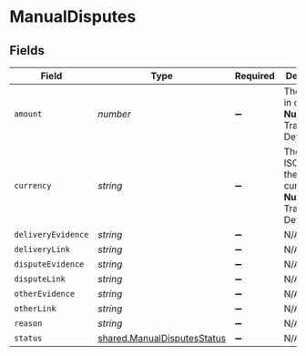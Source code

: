 # ManualDisputes


## Fields

| Field                                                                         | Type                                                                          | Required                                                                      | Description                                                                   | Example                                                                       |
| ----------------------------------------------------------------------------- | ----------------------------------------------------------------------------- | ----------------------------------------------------------------------------- | ----------------------------------------------------------------------------- | ----------------------------------------------------------------------------- |
| `amount`                                                                      | *number*                                                                      | :heavy_minus_sign:                                                            | The amount in cents. **Nullable** for Transactions Details.                   | 754                                                                           |
| `currency`                                                                    | *string*                                                                      | :heavy_minus_sign:                                                            | The 3-digit ISO code for the currency. **Nullable** for Transactions Details. | USD                                                                           |
| `deliveryEvidence`                                                            | *string*                                                                      | :heavy_minus_sign:                                                            | N/A                                                                           | Delivery Evidence                                                             |
| `deliveryLink`                                                                | *string*                                                                      | :heavy_minus_sign:                                                            | N/A                                                                           | https://mystore.com/delivery/234563245                                        |
| `disputeEvidence`                                                             | *string*                                                                      | :heavy_minus_sign:                                                            | N/A                                                                           | Dispute Evidence                                                              |
| `disputeLink`                                                                 | *string*                                                                      | :heavy_minus_sign:                                                            | N/A                                                                           | https://mystore.com/receipts/234563245                                        |
| `otherEvidence`                                                               | *string*                                                                      | :heavy_minus_sign:                                                            | N/A                                                                           | Other Evidence                                                                |
| `otherLink`                                                                   | *string*                                                                      | :heavy_minus_sign:                                                            | N/A                                                                           | https://mystore.com/other/234563245                                           |
| `reason`                                                                      | *string*                                                                      | :heavy_minus_sign:                                                            | N/A                                                                           | string                                                                        |
| `status`                                                                      | [shared.ManualDisputesStatus](../../models/shared/manualdisputesstatus.md)    | :heavy_minus_sign:                                                            | N/A                                                                           | pending                                                                       |